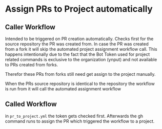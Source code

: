 # Assign PRs to Project automatically

## Caller Workflow

Intended to be triggered on PR creation automatically.
Checks first for the source repository the PR was created from.
In case the PR was created from a fork it will skip the automated project assignment workflow call.
This happens intentionally due to the fact that the Bot Token used for project related commands is exclusive to the organization (ynput) and not available to PRs created from forks.

Therefor these PRs from forks still need get assign to the project manually.

When the PRs source repository is identical to the repository the workflow is run from it will call the automated assignment workflow

## Called Workflow

in `pr_to_project.yml` the token gets checked first. Afterwards the gh command runs to assign the PR which triggered the workflow to a project.
